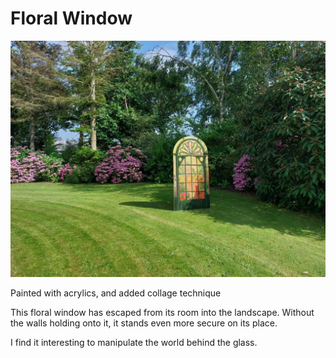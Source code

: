 # Floral Window

![](floral-window-outdoors.jpg)

Painted with acrylics, and added collage technique

This floral window has escaped from its room into the landscape.
Without the walls holding onto it, it stands even more secure on its place.

I find it interesting to manipulate the world behind the glass.
